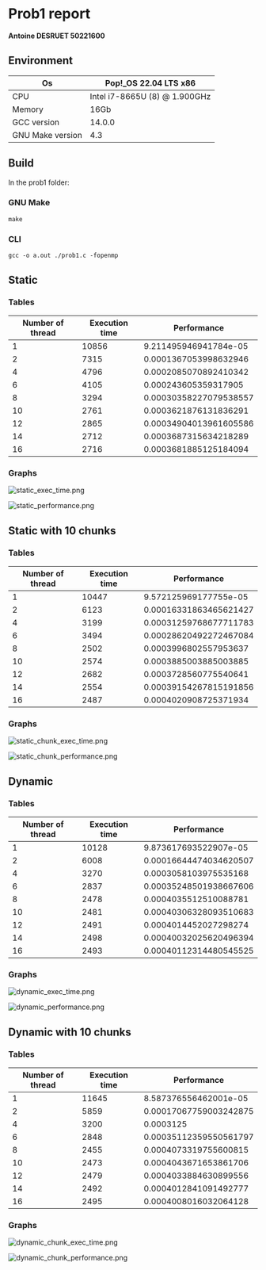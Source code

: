 # Prob1 report

**Antoine DESRUET 50221600**

## Environment

| Os               | Pop!_OS 22.04 LTS x86         |
|------------------|-------------------------------|
| CPU              | Intel i7-8665U (8) @ 1.900GHz |
| Memory           | 16Gb                          |
| GCC version      | 14.0.0                        |
| GNU Make version | 4.3                           | 

## Build

In the prob1 folder:

### GNU Make

```shell
make
```

### CLI

```shell
gcc -o a.out ./prob1.c -fopenmp
```

## Static

### Tables

|Number of thread|Execution time|Performance           |
|----------------|--------------|----------------------|
|1               |10856         |9.211495946941784e-05 |
|2               |7315          |0.0001367053998632946 |
|4               |4796          |0.0002085070892410342 |
|6               |4105          |0.000243605359317905  |
|8               |3294          |0.00030358227079538557|
|10              |2761          |0.0003621876131836291 |
|12              |2865          |0.00034904013961605586|
|14              |2712          |0.0003687315634218289 |
|16              |2716          |0.0003681885125184094 |

### Graphs

![static_exec_time.png](benchmark/results/static_exec_time.png)

![static_performance.png](benchmark/results/static_performance.png)

## Static with 10 chunks

### Tables

|Number of thread|Execution time|Performance           |
|----------------|--------------|----------------------|
|1               |10447         |9.572125969177755e-05 |
|2               |6123          |0.00016331863465621427|
|4               |3199          |0.00031259768677711783|
|6               |3494          |0.00028620492272467084|
|8               |2502          |0.0003996802557953637 |
|10              |2574          |0.0003885003885003885 |
|12              |2682          |0.0003728560775540641 |
|14              |2554          |0.00039154267815191856|
|16              |2487          |0.0004020908725371934 |


### Graphs

![static_chunk_exec_time.png](benchmark/results/static_chunk_exec_time.png)

![static_chunk_performance.png](benchmark/results/static_chunk_performance.png)

## Dynamic

### Tables

|Number of thread|Execution time|Performance           |
|----------------|--------------|----------------------|
|1               |10128         |9.873617693522907e-05 |
|2               |6008          |0.00016644474034620507|
|4               |3270          |0.0003058103975535168 |
|6               |2837          |0.00035248501938667606|
|8               |2478          |0.0004035512510088781 |
|10              |2481          |0.00040306328093510683|
|12              |2491          |0.0004014452027298274 |
|14              |2498          |0.00040032025620496394|
|16              |2493          |0.00040112314480545525|

### Graphs


![dynamic_exec_time.png](benchmark/results/dynamic_exec_time.png)

![dynamic_performance.png](benchmark/results/dynamic_performance.png)

## Dynamic with 10 chunks

### Tables

|Number of thread|Execution time|Performance           |
|----------------|--------------|----------------------|
|1               |11645         |8.587376556462001e-05 |
|2               |5859          |0.00017067759003242875|
|4               |3200          |0.0003125             |
|6               |2848          |0.00035112359550561797|
|8               |2455          |0.0004073319755600815 |
|10              |2473          |0.0004043671653861706 |
|12              |2479          |0.0004033884630899556 |
|14              |2492          |0.0004012841091492777 |
|16              |2495          |0.0004008016032064128 |

### Graphs

![dynamic_chunk_exec_time.png](benchmark/results/dynamic_chunk_exec_time.png)

![dynamic_chunk_performance.png](benchmark/results/dynamic_chunk_performance.png)
